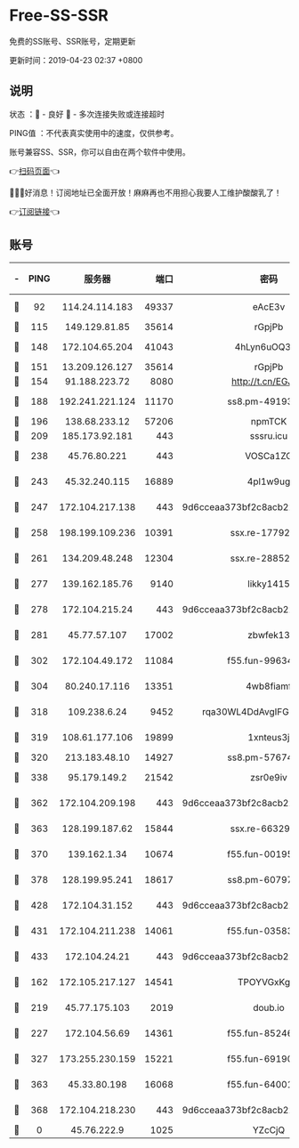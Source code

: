 # Free-SS-SSR

免费的SS账号、SSR账号，定期更新

更新时间：2019-04-23 02:37 +0800

## 说明

状态     ：🙂 - 良好 🙁 - 多次连接失败或连接超时

PING值   ：不代表真实使用中的速度，仅供参考。

账号兼容SS、SSR，你可以自由在两个软件中使用。

👉[扫码页面](https://liesauer.github.io/Free-SS-SSR/)👈

🎉🎉🎉好消息！订阅地址已全面开放！麻麻再也不用担心我要人工维护酸酸乳了！

👉[订阅链接](https://www.liesauer.net/yogurt/subscribe?ACCESS_TOKEN=DAYxR3mMaZAsaqUb)👈

## 账号

|-|PING|服务器|端口|密码|加密方式|区域|
|:----:|:----:|:-----:|-----:|:----:|:----:|:----:|
|🙂|92|114.24.114.183|49337|eAcE3v|chacha20-ietf|TW|
|🙂|115|149.129.81.85|35614|rGpjPb|rc4-md5|HK|
|🙂|148|172.104.65.204|41043|4hLyn6uOQ3hU|aes-256-cfb|JP|
|🙂|151|13.209.126.127|35614|rGpjPb|rc4-md5|KR|
|🙂|154|91.188.223.72|8080|http://t.cn/EGJIyrl|rc4-md5|RU|
|🙂|188|192.241.221.124|11170|ss8.pm-49193662|aes-256-cfb|US|
|🙂|196|138.68.233.12|57206|npmTCK|rc4-md5|US|
|🙂|209|185.173.92.181|443|sssru.icu|rc4-md5|RU|
|🙂|238|45.76.80.221|443|VOSCa1ZG|aes-256-cfb|DE|
|🙂|243|45.32.240.115|16889|4pl1w9ug|aes-256-cfb|AU|
|🙂|247|172.104.217.138|443|9d6cceaa373bf2c8acb22e60b6a58be6|aes-256-cfb|US|
|🙂|258|198.199.109.236|10391|ssx.re-17792971|aes-256-cfb|US|
|🙂|261|134.209.48.248|12304|ssx.re-28852325|aes-256-cfb|US|
|🙂|277|139.162.185.76|9140|likky1415|aes-256-cfb|DE|
|🙂|278|172.104.215.24|443|9d6cceaa373bf2c8acb22e60b6a58be6|aes-256-cfb|US|
|🙂|281|45.77.57.107|17002|zbwfek13|aes-256-cfb|GB|
|🙂|302|172.104.49.172|11084|f55.fun-99634855|aes-256-cfb|SG|
|🙂|304|80.240.17.116|13351|4wb8fiamf|aes-256-cfb|DE|
|🙂|318|109.238.6.24|9452|rqa30WL4DdAvgIFG6Fs3znzTa|aes-256-cfb|FR|
|🙂|319|108.61.177.106|19899|1xnteus3j|aes-256-cfb|FR|
|🙂|320|213.183.48.10|14927|ss8.pm-57674644|rc4-md5|RU|
|🙂|338|95.179.149.2|21542|zsr0e9iv|aes-256-cfb|NL|
|🙂|362|172.104.209.198|443|9d6cceaa373bf2c8acb22e60b6a58be6|aes-256-cfb|US|
|🙂|363|128.199.187.62|15844|ssx.re-66329792|aes-256-cfb|SG|
|🙂|370|139.162.1.34|10674|f55.fun-00195102|aes-256-cfb|SG|
|🙂|378|128.199.95.241|18617|ss8.pm-60797363|aes-256-cfb|SG|
|🙂|428|172.104.31.152|443|9d6cceaa373bf2c8acb22e60b6a58be6|aes-256-cfb|US|
|🙂|431|172.104.211.238|14061|f55.fun-03583408|aes-256-cfb|US|
|🙂|433|172.104.24.21|443|9d6cceaa373bf2c8acb22e60b6a58be6|aes-256-cfb|US|
|🙂|162|172.105.217.127|14541|TPOYVGxKglpi|aes-256-cfb|JP|
|🙂|219|45.77.175.103|2019|doub.io|aes-128-ctr|SG|
|🙂|227|172.104.56.69|14361|f55.fun-85246360|aes-256-cfb|SG|
|🙂|327|173.255.230.159|15221|f55.fun-69190393|aes-256-cfb|US|
|🙂|363|45.33.80.198|16068|f55.fun-64001749|aes-256-cfb|US|
|🙂|368|172.104.218.230|443|9d6cceaa373bf2c8acb22e60b6a58be6|aes-256-cfb|US|
|🙁|0|45.76.222.9|1025|YZcCjQ|rc4-md5|JP|
